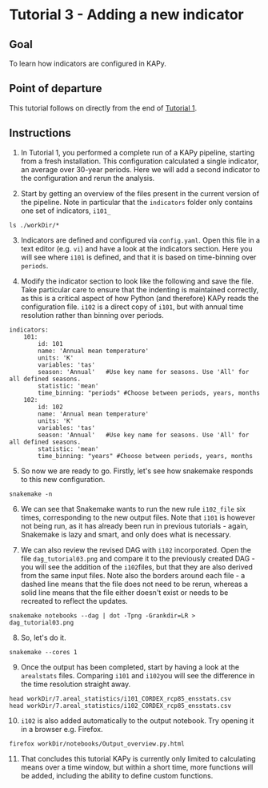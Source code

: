# Tutorial 3 - Adding a new indicator

## Goal

To learn how indicators are configured in KAPy.

## Point of departure

This tutorial follows on directly from the end of [Tutorial 1](Tutorial01.md).

## Instructions

1. In Tutorial 1, you performed a complete run of a KAPy pipeline, starting from a fresh installation. This configuration calculated a single indicator, an average over 30-year periods. Here we will add a second indicator to the configuration and rerun the analysis.

2. Start by getting an overview of the files present in the current version of the pipeline. Note in particular that the `indicators` folder only contains one set of indicators, `i101_`
```
ls ./workDir/*
```

3. Indicators are defined and configured via `config.yaml`. Open this file in a text editor (e.g. `vi`) and have a look at the indicators section. Here you will see where `i101` is defined, and that it is based on time-binning over `periods`.

4. Modify the indicator section to look like the following and save the file. Take particular care to ensure that the indenting is maintained correctly, as this is a critical aspect of how Python (and therefore) KAPy reads the configuration file. `i102` is a direct copy of `i101`, but with annual time resolution rather than binning over periods.
```
indicators:
    101:
        id: 101
        name: 'Annual mean temperature'
        units: 'K'
        variables: 'tas'
        season: 'Annual'   #Use key name for seasons. Use 'All' for all defined seasons.
        statistic: 'mean'
        time_binning: "periods" #Choose between periods, years, months
    102:
        id: 102
        name: 'Annual mean temperature'
        units: 'K'
        variables: 'tas'
        season: 'Annual'   #Use key name for seasons. Use 'All' for all defined seasons.
        statistic: 'mean'
        time_binning: "years" #Choose between periods, years, months
```

5. So now we are ready to go. Firstly, let's see how snakemake responds to this new configuration.
```
snakemake -n

```

6. We can see that Snakemake wants to run the new rule `i102_file` six times, corresponding to the new output files. Note that `i101` is however not being run, as it has already been run in previous tutorials - again, Snakemake is lazy and smart, and only does what is necessary.

7. We can also review the revised DAG with `i102` incorporated. Open the file `dag_tutorial03.png` and compare it to the previously created DAG - you will see the addition of the `i102`files, but that they are also derived from the same input files. Note also the borders around each file - a dashed line means that the file does not need to be rerun, whereas a solid line means that the file either doesn't exist or needs to be recreated to reflect the updates.

```
snakemake notebooks --dag | dot -Tpng -Grankdir=LR > dag_tutorial03.png
```

8. So, let's do it.

```
snakemake --cores 1

```

9. Once the output has been completed, start by having a look at the `arealstats` files. Comparing `i101` and `i102`you will see the difference in the time resolution straight away.
```
head workDir/7.areal_statistics/i101_CORDEX_rcp85_ensstats.csv 
head workDir/7.areal_statistics/i102_CORDEX_rcp85_ensstats.csv 
```

10. `i102` is also added automatically to the output notebook. Try opening it in a browser e.g. Firefox.

```
firefox workDir/notebooks/Output_overview.py.html 
```

11. That concludes this tutorial KAPy is currently only limited to calculating means over a time window, but within a short time, more functions will be added, including the ability to define custom functions.

